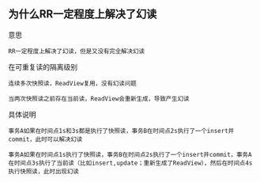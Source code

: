 ## 为什么RR一定程度上解决了幻读

意思

    RR一定程度上解决了幻读，但是又没有完全解决幻读


在可重复读的隔离级别

    连续多次快照读，ReadView复用，没有幻读问题

    当两次快照读之前存在当前读，ReadView会重新生成，导致产生幻读

具体说明

    事务A如果在时间点1s和3s都是执行了快照读，事务B在时间点2s执行了一个insert并commit，此时可以解决幻读

    事务A如果在时间点1s执行了快照读，事务B在时间点2s执行了一个insert并commit，事务A在时间点3s执行了当前读（比如insert,update；重新生成了ReadView），然后在时间点4s执行快照读，此时出现幻读
